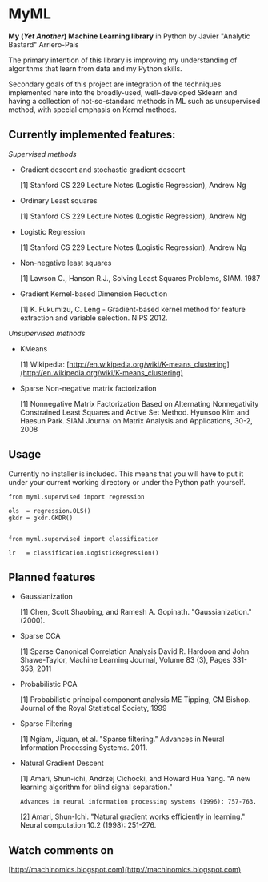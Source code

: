 MyML
==============

**My (*Yet Another*) Machine Learning library** in Python by Javier "Analytic Bastard"
Arriero-Pais

The primary intention of this library is improving my understanding of algorithms
that learn from data and my Python skills.

Secondary goals of this project are integration of the techniques implemented
here into the broadly-used, well-developed Sklearn and having a collection of
not-so-standard methods in ML such as unsupervised method, with special
emphasis on Kernel methods.


Currently implemented features:
--------------

*Supervised methods*

  
- Gradient descent and stochastic gradient descent

  [1] Stanford CS 229 Lecture Notes (Logistic Regression), Andrew Ng
  

- Ordinary Least squares

  [1] Stanford CS 229 Lecture Notes (Logistic Regression), Andrew Ng


- Logistic Regression

  [1] Stanford CS 229 Lecture Notes (Logistic Regression), Andrew Ng
  

- Non-negative least squares

  [1] Lawson C., Hanson R.J., Solving Least Squares Problems, SIAM. 1987


- Gradient Kernel-based Dimension Reduction

  [1] K. Fukumizu, C. Leng - Gradient-based kernel method for feature 
      extraction and variable selection. NIPS 2012.
       

*Unsupervised methods*

- KMeans

  [1] Wikipedia: [http://en.wikipedia.org/wiki/K-means_clustering](http://en.wikipedia.org/wiki/K-means_clustering)
  

- Sparse Non-negative matrix factorization

  [1] Nonnegative Matrix Factorization Based on Alternating Nonnegativity
      Constrained Least Squares and Active Set Method. Hyunsoo Kim and
      Haesun Park. SIAM Journal on Matrix Analysis and Applications, 30-2,
      2008
      


Usage
--------------
Currently no installer is included. This means that you will have to put it
under your current working directory or under the Python path yourself.

	from myml.supervised import regression

	ols  = regression.OLS()
	gkdr = gkdr.GKDR()


	from myml.supervised import classification

	lr   = classification.LogisticRegression()




Planned features
--------------

- Gaussianization

  [1] Chen, Scott Shaobing, and Ramesh A. Gopinath. "Gaussianization." (2000).

- Sparse CCA

  [1] Sparse Canonical Correlation Analysis
	  David R. Hardoon and John Shawe-Taylor, Machine Learning Journal,
	  Volume 83 (3), Pages 331-353, 2011

- Probabilistic PCA

  [1] Probabilistic principal component analysis
      ME Tipping, CM Bishop. Journal of the Royal Statistical Society, 1999

- Sparse Filtering

  [1] Ngiam, Jiquan, et al. "Sparse filtering."
      Advances in Neural Information Processing Systems. 2011.

- Natural Gradient Descent

  [1] Amari, Shun-ichi, Andrzej Cichocki, and Howard Hua Yang.
      "A new learning algorithm for blind signal separation."
      
      Advances in neural information processing systems (1996): 757-763.
  [2] Amari, Shun-Ichi. "Natural gradient works efficiently in learning."
      Neural computation 10.2 (1998): 251-276.



Watch comments on
--------------

[http://machinomics.blogspot.com](http://machinomics.blogspot.com)